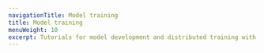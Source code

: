 ```yaml
---
navigationTitle: Model training
title: Model training
menuWeight: 10
excerpt: Tutorials for model development and distributed training with TensorFlow, PyTorch, and MXNet
---
```


